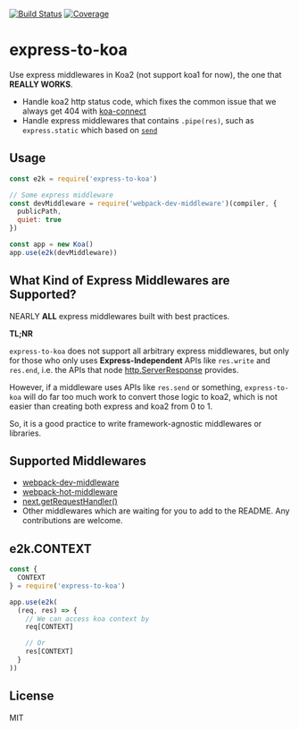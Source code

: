[![Build Status](https://travis-ci.org/kaelzhang/express-to-koa.svg?branch=master)](https://travis-ci.org/kaelzhang/express-to-koa)
[![Coverage](https://codecov.io/gh/kaelzhang/express-to-koa/branch/master/graph/badge.svg)](https://codecov.io/gh/kaelzhang/express-to-koa)

<!-- optional appveyor tst
[![Windows Build Status](https://ci.appveyor.com/api/projects/status/github/kaelzhang/express-to-koa?branch=master&svg=true)](https://ci.appveyor.com/project/kaelzhang/express-to-koa)
-->
<!-- optional npm downloads
[![npm module downloads per month](http://img.shields.io/npm/dm/express-to-koa.svg)](https://www.npmjs.org/package/express-to-koa)
-->
<!-- optional dependency status
[![Dependency Status](https://david-dm.org/kaelzhang/express-to-koa.svg)](https://david-dm.org/kaelzhang/express-to-koa)
-->

# express-to-koa

Use express middlewares in Koa2 (not support koa1 for now), the one that **REALLY WORKS**.

- Handle koa2 http status code, which fixes the common issue that we always get 404 with [koa-connect](https://www.npmjs.com/package/koa-connect)
- Handle express middlewares that contains `.pipe(res)`, such as `express.static` which based on [`send`](https://www.npmjs.com/package/send)

## Usage

```js
const e2k = require('express-to-koa')

// Some express middleware
const devMiddleware = require('webpack-dev-middleware')(compiler, {
  publicPath,
  quiet: true
})

const app = new Koa()
app.use(e2k(devMiddleware))
```

## What Kind of Express Middlewares are Supported?

NEARLY **ALL** express middlewares built with best practices.

**TL;NR**

`express-to-koa` does not support all arbitrary express middlewares, but only for those who only uses **Express-Independent** APIs like `res.write` and `res.end`, i.e. the APIs that node [http.ServerResponse](https://nodejs.org/dist/latest-v7.x/docs/api/http.html#http_class_http_serverresponse) provides.

However, if a middleware uses APIs like `res.send` or something, `express-to-koa` will do far too much work to convert those logic to koa2, which is not easier than creating both express and koa2 from 0 to 1.

So, it is a good practice to write framework-agnostic middlewares or libraries.

## Supported Middlewares

- [webpack-dev-middleware](https://www.npmjs.com/package/webpack-dev-middleware)
- [webpack-hot-middleware](https://www.npmjs.com/package/webpack-hot-middleware)
- [next.getRequestHandler()](https://github.com/zeit/next.js/#custom-server-and-routing)
- Other middlewares which are waiting for you to add to the README. Any contributions are welcome.

## e2k.CONTEXT

```js
const {
  CONTEXT
} = require('express-to-koa')

app.use(e2k(
  (req, res) => {
    // We can access koa context by
    req[CONTEXT]

    // Or
    res[CONTEXT]
  }
))
```

## License

MIT
